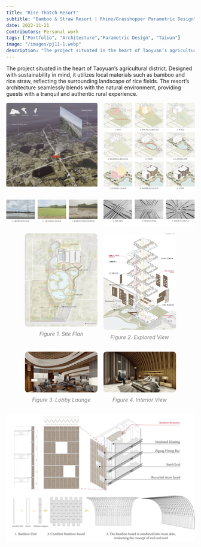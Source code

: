 ```yaml
---
title: "Rise Thatch Resort"
subtitle: "Bamboo & Straw Resort | Rhino/Grasshopper Parametric Design"
date: 2022-11-21
Contributors: Personal work
tags: ["Portfolio", "Architecture","Parametric Design", "Taiwan"]
image: "/images/pj11-1.webp"
description: "The project situated in the heart of Taoyuan’s agricultural district. Designed with sustainability in mind, it utilizes local materials such as bamboo and rice straw, reflecting the surrounding landscape of rice fields. The resort’s architecture seamlessly blends with the natural environment, providing guests with a tranquil and authentic rural experience."
---
```


The project situated in the heart of Taoyuan’s agricultural district. Designed with sustainability in mind, it utilizes local materials such as bamboo and rice straw, reflecting the surrounding landscape of rice fields. The resort’s architecture seamlessly blends with the natural environment, providing guests with a tranquil and authentic rural experience.

<div class="not-prose" 
     style="display: flex; gap: 1rem; margin: 1rem auto; width: 100%; justify-content: center;">
  <div style="flex: 1; text-align: center;">
    <img src="/images/pj11-5.webp" alt="Dashboard" style="width:100%; border-radius: 4px;" />
  </div>
  <div style="flex: 1; text-align: center;">
    <img src="/images/pj11-6.webp" alt="Dashboard" style="width:100%; border-radius: 4px;" />
  </div>
</div>

<div class="not-prose" 
     style="display: flex; gap: 1rem; margin: 1rem auto; width: 100%; justify-content: center;">
  <div style="flex: 1; text-align: center;">
    <img src="/images/pj11-7.webp" alt="Dashboard" style="width:100%; border-radius: 4px;" />
  </div>
  <div style="flex: 1; text-align: center;">
    <img src="/images/pj11-8.webp" alt="Dashboard" style="width:100%; border-radius: 4px;" />
  </div>
</div>

<div class="not-prose" 
     style="display: flex; gap: 1rem; margin: 1rem auto; width: 80%; justify-content: center;">
  <div style="flex: 1; text-align: center;">
    <img src="/images/pj11-9.webp" alt="Dashboard" style="width:100%; border-radius: 8px;" />
    <p style="color: gray; font-style: italic; font-size: 0.875rem; margin-top: 0.5rem; text-align: center;">
      Figure 1. Site Plan
  </div>
  <div style="flex: 1; text-align: center;">
    <img src="/images/pj11-10.webp" alt="Dashboard" style="width:100%; border-radius: 8px;" />
    <p style="color: gray; font-style: italic; font-size: 0.875rem; margin-top: 0.5rem; text-align: center;">
      Figure 2. Explored View
    </p>
  </div>
</div>

<div class="not-prose" 
     style="display: flex; gap: 1rem; margin: 1rem auto; width: 80%; justify-content: center;">
  <div style="flex: 1; text-align: center;">
    <img src="/images/pj11-2.webp" alt="Dashboard" style="width:100%; border-radius: 8px;" />
    <p style="color: gray; font-style: italic; font-size: 0.875rem; margin-top: 0.5rem; text-align: center;">
      Figure 3. Lobby Launge
  </div>
  <div style="flex: 1; text-align: center;">
    <img src="/images/pj11-4.webp" alt="Dashboard" style="width:100%; border-radius: 8px;" />
    <p style="color: gray; font-style: italic; font-size: 0.875rem; margin-top: 0.5rem; text-align: center;">
      Figure 4. Interior View
    </p>
  </div>
</div>

![Dashboard](/images/pj11-11.webp)